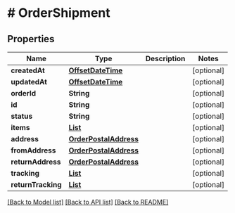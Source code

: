 # # OrderShipment


## Properties 


Name | Type | Description | Notes
------------ | ------------- | ------------- | -------------
**createdAt**| [**OffsetDateTime**](OffsetDateTime.md) |   | [optional]
**updatedAt**| [**OffsetDateTime**](OffsetDateTime.md) |   | [optional]
**orderId**| **String** |   | [optional]
**id**| **String** |   | [optional]
**status**| **String** |   | [optional]
**items**| [**List<OrderShipmentItem>**](OrderShipmentItem.md) |   | [optional]
**address**| [**OrderPostalAddress**](OrderPostalAddress.md) |   | [optional]
**fromAddress**| [**OrderPostalAddress**](OrderPostalAddress.md) |   | [optional]
**returnAddress**| [**OrderPostalAddress**](OrderPostalAddress.md) |   | [optional]
**tracking**| [**List<ShipmentTracking>**](ShipmentTracking.md) |   | [optional]
**returnTracking**| [**List<ShipmentTracking>**](ShipmentTracking.md) |   | [optional]


[[Back to Model list]](../../README.md#models) [[Back to API list]](../../README.md#endpoints) [[Back to README]](../../README.md)

